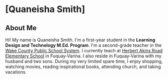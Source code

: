 # [Quaneisha Smith]

## About Me
Hi! My name is Quaneisha Smith.  I'm a first-year student in the **Learning Design and Technology M.Ed. Program**.  I'm a second-grade teacher in the [Wake County Public School System](wcpss.net).  I currently teach at [Herbert Akins Road Elementary School](https://www.wcpss.net/herbertakinsroades) in Fuquay-Varina.  I also reside in Fuquay-Varina with my husband and two sons. During my very limited spare time, I enjoy shopping, watching movies, reading inspirational books, attending church, and taking vacations.
